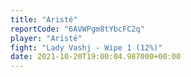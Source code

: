 ```yaml
---
title: "Aristé"
reportCode: "6AVWPgm8tYbcFC2q"
player: "Aristé"
fight: "Lady Vashj - Wipe 1 (12%)"
date: 2021-10-20T19:00:04.987000+00:00
---
```

